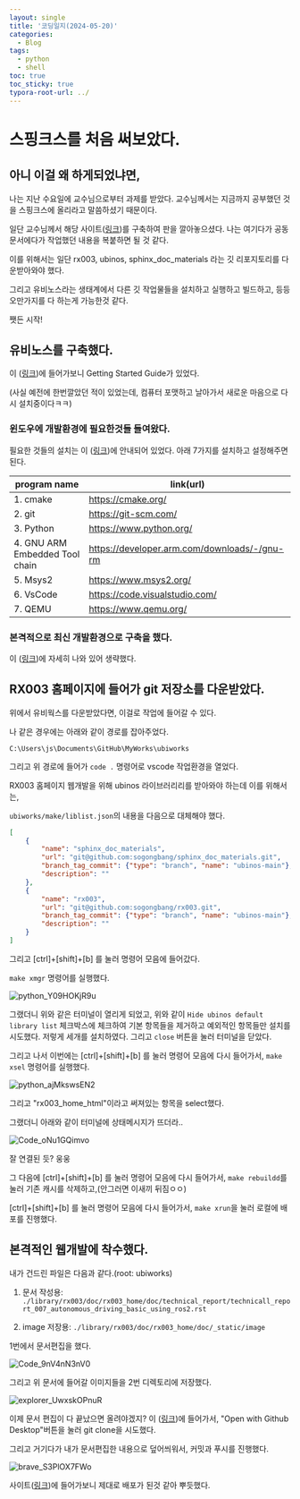 ```yaml
---
layout: single
title: '코딩일지(2024-05-20)'
categories:
  - Blog
tags:
  - python
  - shell
toc: true
toc_sticky: true
typora-root-url: ../
---
```








# 스핑크스를 처음 써보았다.




## 아니 이걸 왜 하게되었냐면,

나는 지난 수요일에 교수님으로부터 과제를 받았다. 교수님께서는 지금까지 공부했던 것을 스핑크스에 올리라고 말씀하셨기 때문이다.

일단 교수님께서 해당 사이트([링크](https://sogongbang.github.io/rx003/technical_reports.html#rx003))를 구축하여 판을 깔아놓으셨다. 나는 여기다가 공동문서에다가 작업했던 내용을 복붙하면 될 것 같다.

이를 위해서는 일단 rx003, ubinos, sphinx_doc_materials 라는 깃 리포지토리를 다운받아와야 했다.

그리고 유비노스라는 생태계에서 다른 깃 작업물들을 설치하고 실행하고 빌드하고, 등등 오만가지를 다 하는게 가능한것 같다.

쨋든 시작!



## 유비노스를 구축했다.

이 ([링크](https://sonamu.atlassian.net/wiki/spaces/PUBL/pages/77561861/Getting+Started+Guide))에 들어가보니 Getting Started Guide가 있었다.

(사실 예전에 한번깔았던 적이 있었는데, 컴퓨터 포맷하고 날아가서 새로운 마음으로 다시 설치중이다ㅋㅋ)



### 윈도우에 개발환경에 필요한것들 들여왔다.

필요한 것들의 설치는 이 ([링크](https://sonamu.atlassian.net/wiki/spaces/PUBL/pages/77856990/Setting+Up+the+Development+Environment+on+Windows))에 안내되어 있었다. 아래 7가지를 설치하고 설정해주면 된다.

| program name                   | link(url)                                    |
| ------------------------------ | -------------------------------------------- |
| 1. cmake                       | https://cmake.org/                           |
| 2. git                         | https://git-scm.com/                         |
| 3. Python                      | https://www.python.org/                      |
| 4. GNU ARM Embedded Tool chain | https://developer.arm.com/downloads/-/gnu-rm |
| 5. Msys2                       | https://www.msys2.org/                       |
| 6. VsCode                      | https://code.visualstudio.com/               |
| 7. QEMU                        | https://www.qemu.org/                        |



### 본격적으로 최신 개발환경으로 구축을 했다.

이 ([링크](https://sonamu.atlassian.net/wiki/spaces/PUBL/pages/77561861/Getting+Started+Guide))에 자세히 나와 있어 생략했다.











## RX003 홈페이지에 들어가 git 저장소를 다운받았다.

위에서 유비웍스를 다운받았다면, 이걸로 작업에 들어갈 수 있다.

나 같은 경우에는 아래와 같이 경로를 잡아주었다.

```shell
C:\Users\js\Documents\GitHub\MyWorks\ubiworks
```

그리고 위 경로에 들어가  `code .` 명령어로 vscode 작업환경을 열었다.

RX003 홈페이지 웹개발을 위해 ubinos 라이브러리리를 받아와야 하는데 이를 위해서는,

`ubiworks/make/liblist.json`의 내용을 다음으로 대체해야 했다.

```json
[
    {
        "name": "sphinx_doc_materials",
        "url": "git@github.com:sogongbang/sphinx_doc_materials.git",
        "branch_tag_commit": {"type": "branch", "name": "ubinos-main"},
        "description": ""
    },
    {
        "name": "rx003",
        "url": "git@github.com:sogongbang/rx003.git",
        "branch_tag_commit": {"type": "branch", "name": "ubinos-main"},
        "description": ""
    }
]
```



그리고  [ctrl]+[shift]+[b] 를 눌러 명령어 모음에 들어갔다.

`make xmgr` 명령어를 실행했다.

![python_Y09HOKjR9u](/images/2024-05-20-codinglog/python_Y09HOKjR9u.webp)

그랬더니 위와 같은 터미널이 열리게 되었고, 위와 같이 `Hide ubinos default library list` 체크박스에 체크하여 기본 항목들을 제거하고 예외적인 항목들만 설치를 시도했다. 저렇게 세개를 설치하였다. 그리고 `close` 버튼을 눌러 터미널을 닫았다.

그리고 나서 이번에는 [ctrl]+[shift]+[b] 를 눌러 명령어 모음에 다시 들어가서, `make xsel` 명령어를 실행했다.

![python_ajMkswsEN2](/images/2024-05-20-codinglog/python_ajMkswsEN2.webp)

그리고 "rx003_home_html"이라고 써져있는 항목을 select했다.

그랬더니 아래와 같이 터미널에 상태메시지가 뜨더라..

![Code_oNu1GQimvo](/images/2024-05-20-codinglog/Code_oNu1GQimvo.webp)

잘 연결된 듯? 웅웅

그 다음에 [ctrl]+[shift]+[b] 를 눌러 명령어 모음에 다시 들어가서, `make rebuildd`를 눌러 기존 캐시를 삭제하고,(안그러면 이새끼 뒤짐ㅇㅇ)

[ctrl]+[shift]+[b] 를 눌러 명령어 모음에 다시 들어가서, `make xrun`을 눌러 로컬에 배포를 진행했다.



## 본격적인 웹개발에 착수했다.

내가 건드린 파일은 다음과 같다.(root: ubiworks)

1. 문서 작성용: `./library/rx003/doc/rx003_home/doc/technical_report/technicall_report_007_autonomous_driving_basic_using_ros2.rst`

2. image 저장용: `./library/rx003/doc/rx003_home/doc/_static/image`

1번에서 문서편집을 했다.

![Code_9nV4nN3nV0](/images/2024-05-20-codinglog/Code_9nV4nN3nV0.webp)

그리고 위 문서에 들어갈 이미지들을 2번 디렉토리에 저장했다.

![explorer_UwxskOPnuR](/images/2024-05-20-codinglog/explorer_UwxskOPnuR.webp)



이제 문서 편집이 다 끝났으면 올려야겠지? 이 ([링크](https://github.com/sogongbang/rx003))에 들어가서, "Open with Github Desktop"버튼을 눌러 git clone을 시도했다.

그리고 거기다가 내가 문서편집한 내용으로 덮어씌워서, 커밋과 푸시를 진행했다.

![brave_S3PlOX7FWo](/images/2024-05-20-codinglog/brave_S3PlOX7FWo.webp)

사이트([링크](https://sogongbang.github.io/rx003/technical_reports.html))에 들어가보니 제대로 배포가 된것 같아 뿌듯했다.

















